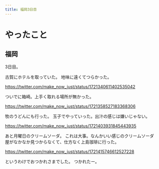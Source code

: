 ```yaml
---
title: 福岡3日目
---
```


# やったこと

## 福岡

3日目。

古賀にホテルを取っていた。
地味に遠くてつらかった。

<https://twitter.com/make_now_just/status/1721340611402535042>

ついでに箱崎。上手く取れる場所が無かった。

<https://twitter.com/make_now_just/status/1721358527183368306>

牧のうどんにも行った。
玉子でやっていった。出汁の感じは嫌いじゃない。

<https://twitter.com/make_now_just/status/1721403931845443935>

あと月曜日のクリームソーダ。
これは大事。なんかいい感じのクリームソーダ屋がなかなか見つからなくて、仕方なく上島珈琲に行った。

<https://twitter.com/make_now_just/status/1721415746612527228>

というわけでおつかれさまでした。
つかれたー。

